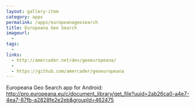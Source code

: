 ```yaml
---
layout: gallery-item
category: apps
permalink: /apps/europeanageosearch
title: Europeana Geo Search
imageurl:
  - 
tags:
  - 
links:
  - http://amercader.net/dev/geoeuropeana/
  - 
  - https://github.com/amercader/geoeuropeana
---
```


Europeana Geo Search app for Android: http://pro.europeana.eu/c/document_library/get_file?uuid=2ab26ca0-a4e7-4ea7-87fb-a2828fe2e2eb&groupId=462475
